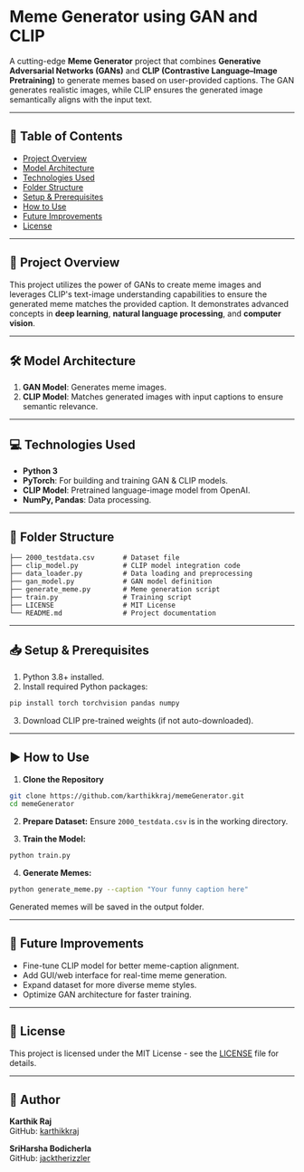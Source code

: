 
# Meme Generator using GAN and CLIP

A cutting-edge **Meme Generator** project that combines **Generative Adversarial Networks (GANs)** and **CLIP (Contrastive Language–Image Pretraining)** to generate memes based on user-provided captions. The GAN generates realistic images, while CLIP ensures the generated image semantically aligns with the input text.

---

## 📌 Table of Contents

- [Project Overview](#project-overview)
- [Model Architecture](#model-architecture)
- [Technologies Used](#technologies-used)
- [Folder Structure](#folder-structure)
- [Setup & Prerequisites](#setup--prerequisites)
- [How to Use](#how-to-use)
- [Future Improvements](#future-improvements)
- [License](#license)

---

## 🚀 Project Overview

This project utilizes the power of GANs to create meme images and leverages CLIP's text-image understanding capabilities to ensure the generated meme matches the provided caption. It demonstrates advanced concepts in **deep learning**, **natural language processing**, and **computer vision**.

---

## 🛠️ Model Architecture

1. **GAN Model**: Generates meme images.
2. **CLIP Model**: Matches generated images with input captions to ensure semantic relevance.

---

## 💻 Technologies Used

- **Python 3**
- **PyTorch**: For building and training GAN & CLIP models.
- **CLIP Model**: Pretrained language-image model from OpenAI.
- **NumPy, Pandas**: Data processing.

---

## 📂 Folder Structure

```
├── 2000_testdata.csv       # Dataset file
├── clip_model.py           # CLIP model integration code
├── data_loader.py          # Data loading and preprocessing
├── gan_model.py            # GAN model definition
├── generate_meme.py        # Meme generation script
├── train.py                # Training script
├── LICENSE                 # MIT License
└── README.md               # Project documentation
```

---

## 📥 Setup & Prerequisites

1. Python 3.8+ installed.
2. Install required Python packages:

```bash
pip install torch torchvision pandas numpy
```

3. Download CLIP pre-trained weights (if not auto-downloaded).

---

## ▶️ How to Use

1. **Clone the Repository**

```bash
git clone https://github.com/karthikkraj/memeGenerator.git
cd memeGenerator
```

2. **Prepare Dataset:** Ensure `2000_testdata.csv` is in the working directory.

3. **Train the Model:**

```bash
python train.py
```

4. **Generate Memes:**

```bash
python generate_meme.py --caption "Your funny caption here"
```

Generated memes will be saved in the output folder.

---

## 🌟 Future Improvements

- Fine-tune CLIP model for better meme-caption alignment.
- Add GUI/web interface for real-time meme generation.
- Expand dataset for more diverse meme styles.
- Optimize GAN architecture for faster training.

---

## 📄 License

This project is licensed under the MIT License - see the [LICENSE](LICENSE) file for details.

---

## 📢 Author

**Karthik Raj**  
GitHub: [karthikkraj](https://github.com/karthikkraj)
 
**SriHarsha Bodicherla**  
GitHub: [jacktherizzler](https://github.com/jacktherizzler)
 
